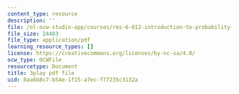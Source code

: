```yaml
---
content_type: resource
description: ''
file: /ol-ocw-studio-app/courses/res-6-012-introduction-to-probability-spring-2018/8aa6b8c7b54e1f15a7ecf77235c3132a_VCyJGp6Enxg.pdf
file_size: 24403
file_type: application/pdf
learning_resource_types: []
license: https://creativecommons.org/licenses/by-nc-sa/4.0/
ocw_type: OCWFile
resourcetype: Document
title: 3play pdf file
uid: 8aa6b8c7-b54e-1f15-a7ec-f77235c3132a
---
```

